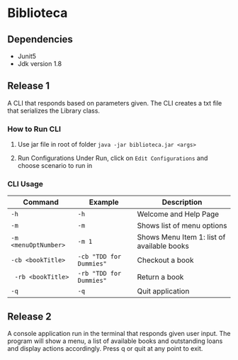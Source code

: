 # Biblioteca

## Dependencies
- Junit5
- Jdk version 1.8

## Release 1
A CLI that responds based on parameters given. The CLI creates a txt file that serializes the Library class.

### How to Run CLI
1. Use jar file in root of folder
`java -jar biblioteca.jar <args>`

2. Run Configurations
Under Run, click on `Edit Configurations` and choose scenario to run in


### CLI Usage
| Command | Example | Description |
|---|---|---|
| `-h` | `-h` | Welcome and Help Page |
|  `-m` | `-m` | Shows list of menu options |
|  `-m <menuOptNumber>` | `-m 1` | Shows Menu Item 1: list of available books |
| `-cb <bookTitle>` | `-cb "TDD for Dummies"` | Checkout a book |
| ` -rb <bookTitle>` | `-rb "TDD for Dummies"` | Return a book |
| `-q` | `-q` | Quit application |


## Release 2
A console application run in the terminal that responds given user input. The program will show a menu, a list of available books and outstanding loans and display actions accordingly. Press q or quit at any point to exit.
